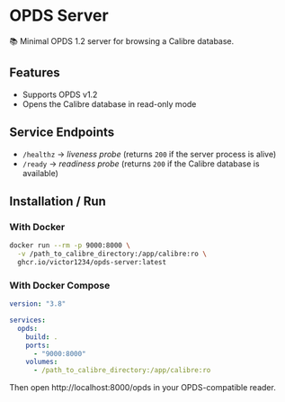 # OPDS Server

📚 Minimal OPDS 1.2 server for browsing a Calibre database.

## Features
- Supports OPDS v1.2
- Opens the Calibre database in read-only mode

## Service Endpoints
- `/healthz` → *liveness probe* (returns `200` if the server process is alive)
- `/ready` → *readiness probe* (returns `200` if the Calibre database is available)

## Installation / Run

### With Docker

```bash
docker run --rm -p 9000:8000 \
  -v /path_to_calibre_directory:/app/calibre:ro \
  ghcr.io/victor1234/opds-server:latest
```

### With Docker Compose
```yaml
version: "3.8"

services:
  opds:
    build: .
    ports:
      - "9000:8000"
    volumes:
      - /path_to_calibre_directory:/app/calibre:ro
```
Then open http://localhost:8000/opds in your OPDS-compatible reader.
